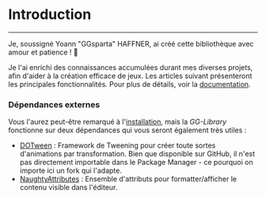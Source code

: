 # Introduction

---

Je, soussigné Yoann "GGsparta" HAFFNER, ai créé cette bibliothèque avec amour et patience ! 💝

Je l'ai enrichi des connaissances accumulées durant mes diverses projets, afin d'aider à la création efficace de jeux.
Les articles suivant présenteront les principales fonctionnalités. Pour plus de détails, voir la [documentation](/api/).

### Dépendances externes

Vous l'aurez peut-être remarqué à l'[installation](/), mais la *GG-Library* fonctionne sur deux dépendances qui vous seront également très utiles :

- [DOTween](http://dotween.demigiant.com/) : Framework de Tweening pour créer toute sortes d'animations par transformation. Bien que disponible sur GitHub, il n'est pas directement importable dans le Package Manager - ce pourquoi on importe ici un fork qui l'adapte.
- [NaughtyAttributes](https://github.com/dbrizov/NaughtyAttributes) : Ensemble d'attributs pour formatter/afficher le contenu visible dans l'éditeur.